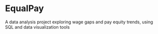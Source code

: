 # EqualPay
A data analysis project exploring wage gaps and pay equity trends, using SQL and data visualization tools
